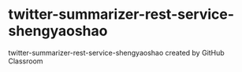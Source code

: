 # twitter-summarizer-rest-service-shengyaoshao
twitter-summarizer-rest-service-shengyaoshao created by GitHub Classroom
